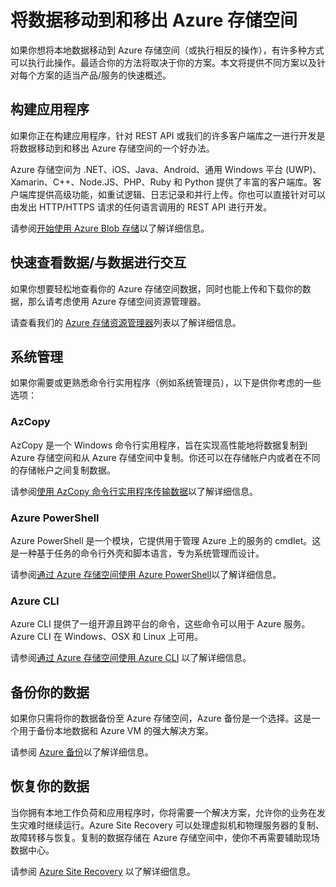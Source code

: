 <properties
	pageTitle="将数据移动到和移出 Azure 存储空间 | Azure"
	description="本文提供了有关将数据移到和移出 Azure 存储空间的不同方法的概述。"
	services="storage"
	documentationCenter=""
	authors="micurd"
	manager="jahogg"
	editor="tysonn"/>

<tags
	ms.service="storage"
	ms.date="03/18/2016"
	wacn.date="04/11/2016"/>

# 将数据移动到和移出 Azure 存储空间

如果你想将本地数据移动到 Azure 存储空间（或执行相反的操作），有许多种方式可以执行此操作。最适合你的方法将取决于你的方案。本文将提供不同方案以及针对每个方案的适当产品/服务的快速概述。

## 构建应用程序

如果你正在构建应用程序，针对 REST API 或我们的许多客户端库之一进行开发是将数据移动到和移出 Azure 存储空间的一个好办法。

Azure 存储空间为 .NET、iOS、Java、Android、通用 Windows 平台 (UWP)、Xamarin、C++、Node.JS、PHP、Ruby 和 Python 提供了丰富的客户端库。客户端库提供高级功能，如重试逻辑、日志记录和并行上传。你也可以直接针对可以由发出 HTTP/HTTPS 请求的任何语言调用的 REST API 进行开发。

请参阅[开始使用 Azure Blob 存储](/documentation/articles/storage-dotnet-how-to-use-blobs/)以了解详细信息。

## 快速查看数据/与数据进行交互

如果你想要轻松地查看你的 Azure 存储空间数据，同时也能上传和下载你的数据，那么请考虑使用 Azure 存储空间资源管理器。

请查看我们的 [Azure 存储资源管理器](/documentation/articles/storage-explorers/)列表以了解详细信息。

## 系统管理

如果你需要或更熟悉命令行实用程序（例如系统管理员），以下是供你考虑的一些选项：

### AzCopy

AzCopy 是一个 Windows 命令行实用程序，旨在实现高性能地将数据复制到 Azure 存储空间和从 Azure 存储空间中复制。你还可以在存储帐户内或者在不同的存储帐户之间复制数据。

请参阅[使用 AzCopy 命令行实用程序传输数据](/documentation/articles/storage-use-azcopy/)以了解详细信息。

### Azure PowerShell

Azure PowerShell 是一个模块，它提供用于管理 Azure 上的服务的 cmdlet。这是一种基于任务的命令行外壳和脚本语言，专为系统管理而设计。

请参阅[通过 Azure 存储空间使用 Azure PowerShell](/documentation/articles/storage-powershell-guide-full/)以了解详细信息。

### Azure CLI

Azure CLI 提供了一组开源且跨平台的命令，这些命令可以用于 Azure 服务。Azure CLI 在 Windows、OSX 和 Linux 上可用。

请参阅[通过 Azure 存储空间使用 Azure CLI](/documentation/articles/storage-azure-cli/) 以了解详细信息。



## 备份你的数据

如果你只需将你的数据备份至 Azure 存储空间，Azure 备份是一个选择。这是一个用于备份本地数据和 Azure VM 的强大解决方案。

请参阅 [Azure 备份](/documentation/articles/backup-introduction-to-azure-backup/)以了解详细信息。



## 恢复你的数据

当你拥有本地工作负荷和应用程序时，你将需要一个解决方案，允许你的业务在发生灾难时继续运行。Azure Site Recovery 可以处理虚拟机和物理服务器的复制、故障转移与恢复。复制的数据存储在 Azure 存储空间中，使你不再需要辅助现场数据中心。

请参阅 [Azure Site Recovery](/documentation/articles/site-recovery-overview/) 以了解详细信息。

<!---HONumber=Mooncake_0405_2016-->